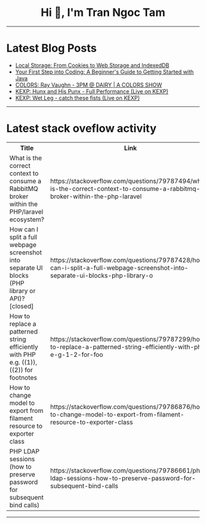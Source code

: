 <h1 align="center">Hi 👋, I'm Tran Ngoc Tam</h1>

---

# Latest Blog Posts 
<!-- BLOG-POST-LIST:START -->
- [Local Storage: From Cookies to Web Storage and IndexedDB](https://dev.to/jackm_345442a09fb53b/local-storage-from-cookies-to-web-storage-and-indexeddb-1af7)
- [Your First Step into Coding: A Beginner&#39;s Guide to Getting Started with Java](https://dev.to/satyam_gupta_0d1ff2152dcc/your-first-step-into-coding-a-beginners-guide-to-getting-started-with-java-1693)
- [COLORS: Ray Vaughn - 3PM @ DAIRY | A COLORS SHOW](https://dev.to/music_youtube/colors-ray-vaughn-3pm-dairy-a-colors-show-36g3)
- [KEXP: Hunx and His Punx - Full Performance &lpar;Live on KEXP&rpar;](https://dev.to/music_youtube/kexp-hunx-and-his-punx-full-performance-live-on-kexp-3n3j)
- [KEXP: Wet Leg - catch these fists &lpar;Live on KEXP&rpar;](https://dev.to/music_youtube/kexp-wet-leg-catch-these-fists-live-on-kexp-2bk8)
<!-- BLOG-POST-LIST:END -->

---

# Latest stack oveflow activity
<table>
  <tr><th>Title</th><th>Link</th></tr>
  <!-- STACKOVERFLOW:START --><tr><td>What is the correct context to consume a RabbitMQ broker within the PHP/laravel ecosystem?</td><td>https://stackoverflow.com/questions/79787494/what-is-the-correct-context-to-consume-a-rabbitmq-broker-within-the-php-laravel</td></tr><tr><td>How can I split a full webpage screenshot into separate UI blocks &lpar;PHP library or API&rpar;? [closed]</td><td>https://stackoverflow.com/questions/79787428/how-can-i-split-a-full-webpage-screenshot-into-separate-ui-blocks-php-library-o</td></tr><tr><td>How to replace a patterned string efficiently with PHP e.g. &lpar;&lpar;1&rpar;&rpar;, &lpar;&lpar;2&rpar;&rpar; for footnotes</td><td>https://stackoverflow.com/questions/79787299/how-to-replace-a-patterned-string-efficiently-with-php-e-g-1-2-for-foo</td></tr><tr><td>How to change model to export from filament resource to exporter class</td><td>https://stackoverflow.com/questions/79786876/how-to-change-model-to-export-from-filament-resource-to-exporter-class</td></tr><tr><td>PHP LDAP sessions &lpar;how to preserve password for subsequent bind calls&rpar;</td><td>https://stackoverflow.com/questions/79786661/php-ldap-sessions-how-to-preserve-password-for-subsequent-bind-calls</td></tr><!-- STACKOVERFLOW:END -->
</table>

---


